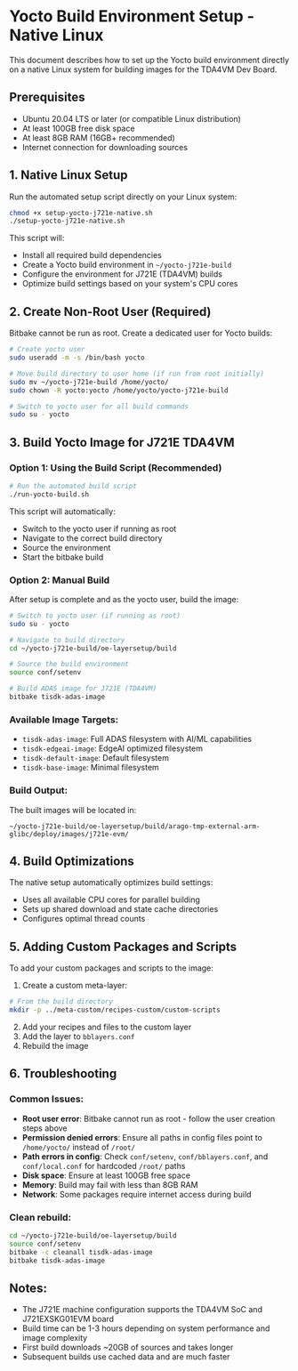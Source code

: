 # Yocto Build Environment Setup - Native Linux

This document describes how to set up the Yocto build environment directly on a native Linux system for building images for the TDA4VM Dev Board.

## Prerequisites

- Ubuntu 20.04 LTS or later (or compatible Linux distribution)
- At least 100GB free disk space
- At least 8GB RAM (16GB+ recommended)
- Internet connection for downloading sources

## 1. Native Linux Setup

Run the automated setup script directly on your Linux system:

```bash
chmod +x setup-yocto-j721e-native.sh
./setup-yocto-j721e-native.sh
```

This script will:
- Install all required build dependencies
- Create a Yocto build environment in `~/yocto-j721e-build`
- Configure the environment for J721E (TDA4VM) builds
- Optimize build settings based on your system's CPU cores

## 2. Create Non-Root User (Required)

Bitbake cannot be run as root. Create a dedicated user for Yocto builds:

```bash
# Create yocto user
sudo useradd -m -s /bin/bash yocto

# Move build directory to user home (if run from root initially)
sudo mv ~/yocto-j721e-build /home/yocto/
sudo chown -R yocto:yocto /home/yocto/yocto-j721e-build

# Switch to yocto user for all build commands
sudo su - yocto
```

## 3. Build Yocto Image for J721E TDA4VM

### Option 1: Using the Build Script (Recommended)

```bash
# Run the automated build script
./run-yocto-build.sh
```

This script will automatically:
- Switch to the yocto user if running as root
- Navigate to the correct build directory
- Source the environment
- Start the bitbake build

### Option 2: Manual Build

After setup is complete and as the yocto user, build the image:

```bash
# Switch to yocto user (if running as root)
sudo su - yocto

# Navigate to build directory
cd ~/yocto-j721e-build/oe-layersetup/build

# Source the build environment
source conf/setenv

# Build ADAS image for J721E (TDA4VM)
bitbake tisdk-adas-image
```

### Available Image Targets:
- `tisdk-adas-image`: Full ADAS filesystem with AI/ML capabilities
- `tisdk-edgeai-image`: EdgeAI optimized filesystem
- `tisdk-default-image`: Default filesystem
- `tisdk-base-image`: Minimal filesystem

### Build Output:
The built images will be located in:
```
~/yocto-j721e-build/oe-layersetup/build/arago-tmp-external-arm-glibc/deploy/images/j721e-evm/
```

## 4. Build Optimizations

The native setup automatically optimizes build settings:
- Uses all available CPU cores for parallel building
- Sets up shared download and state cache directories
- Configures optimal thread counts

## 5. Adding Custom Packages and Scripts

To add your custom packages and scripts to the image:

1. Create a custom meta-layer:
```bash
# From the build directory
mkdir -p ../meta-custom/recipes-custom/custom-scripts
```

2. Add your recipes and files to the custom layer
3. Add the layer to `bblayers.conf`
4. Rebuild the image

## 6. Troubleshooting

### Common Issues:
- **Root user error**: Bitbake cannot run as root - follow the user creation steps above
- **Permission denied errors**: Ensure all paths in config files point to `/home/yocto/` instead of `/root/`
- **Path errors in config**: Check `conf/setenv`, `conf/bblayers.conf`, and `conf/local.conf` for hardcoded `/root/` paths
- **Disk space**: Ensure at least 100GB free space
- **Memory**: Build may fail with less than 8GB RAM
- **Network**: Some packages require internet access during build

### Clean rebuild:
```bash
cd ~/yocto-j721e-build/oe-layersetup/build
source conf/setenv
bitbake -c cleanall tisdk-adas-image
bitbake tisdk-adas-image
```

## Notes:
- The J721E machine configuration supports the TDA4VM SoC and J721EXSKG01EVM board
- Build time can be 1-3 hours depending on system performance and image complexity
- First build downloads ~20GB of sources and takes longer
- Subsequent builds use cached data and are much faster